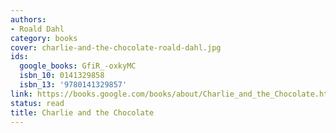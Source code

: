 ```yaml
---
authors:
- Roald Dahl
category: books
cover: charlie-and-the-chocolate-roald-dahl.jpg
ids:
  google_books: GfiR_-oxkyMC
  isbn_10: 0141329858
  isbn_13: '9780141329857'
link: https://books.google.com/books/about/Charlie_and_the_Chocolate.html?hl=&id=GfiR_-oxkyMC
status: read
title: Charlie and the Chocolate
---
```

